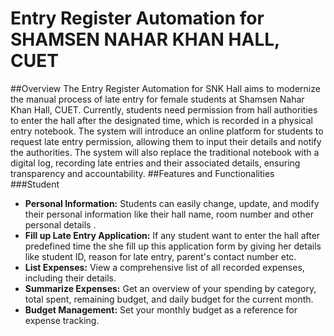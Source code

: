 # Entry Register Automation for SHAMSEN NAHAR KHAN HALL, CUET
##Overview
The Entry Register Automation for SNK Hall aims to modernize the manual process of late entry for female students at Shamsen Nahar Khan Hall, CUET. Currently, students need permission from hall authorities to enter the hall after the designated time, which is recorded in a physical entry notebook. The system will introduce an online platform for students to request late entry permission, allowing them to input their details and notify the authorities. The system will also replace the traditional notebook with a digital log, recording late entries and their associated details, ensuring transparency and accountability.
##Features and Functionalities
###Student
- **Personal Information:** Students can easily change, update, and modify their personal information like their hall name, room number and other personal details .<br>
- **Fill up Late Entry Application:** If any student want to enter the hall after predefined time the she fill up this application form by giving her details like student ID, reason for late entry, parent's contact number etc.<br>
- **List Expenses:** View a comprehensive list of all recorded expenses, including their details.<br>
- **Summarize Expenses:** Get an overview of your spending by category, total spent, remaining budget, and daily budget for the current month.<br>
- **Budget Management:** Set your monthly budget as a reference for expense tracking.

